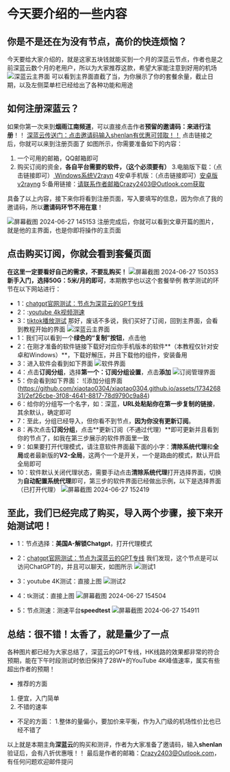 # 今天要介绍的一些内容
## 你是不是还在为没有节点，高价的快连烦恼？
今天要给大家介绍的，就是这家五块钱就能买到一个月的深蓝云节点，作者也是之前深蓝云数个月的老用户，所以为大家推荐这款，希望大家能注意到好用的机场
![深蓝云主界面](https://github.com/xiaotao0304/xiaotao0304.github.io/assets/173426831/9be4dd83-dabf-461f-a43a-b9f85baad887)
可以看到主界面直截了当，为你展示了你的套餐余量，截止日期，以及左侧菜单栏已经给出了各种功能和用途
## 如何注册深蓝云？
如果你第一次来到**烟雨江南频道**，可以直接点击作者**预留的邀请码：**来进行**注册**！！
[深蓝云传送门：点击邀请码输入shenlan有优惠可领取！！](https://www.shenlan.lol/#/register?code=nRTPHmco)
点击链接之后，你就可以来到注册页面了
如图所示，你需要准备如下的内容：

1. 一个可用的邮箱，QQ邮箱即可
2. 购买订阅的资金，**各自平台需要的软件，（这个必须要有）**
3.电脑版下载：（点击链接即可）[ Windows系统V2rayn](https://github.com/2dust/v2rayN/releases/download/6.45/v2rayN.zip)
4安卓手机版：（点击链接即可）[安卓版v2rayng](https://github.com/2dust/v2rayNG/releases/download/1.8.25/v2rayNG_1.8.25_x86.apk)
5:备用链接：请联系作者邮箱Crazy2403@Outlook.com获取

具备了以上内容，接下来你将看到注册页面，写入要填写的信息，因为你点了我的邀请码，所以**邀请码环节不用在意**！

![屏幕截图 2024-06-27 145153](https://github.com/xiaotao0304/xiaotao0304.github.io/assets/173426831/b29f17bc-1e5a-48c7-91c6-f312169f3172)
注册完成后，你就可以看到文章开篇的图片，就是他的主界面，也是你即将操作的主页面
## 点击购买订阅，你就会看到套餐页面
**在这里一定要看好自己的需求，不要乱购买！**
![屏幕截图 2024-06-27 150353](https://github.com/xiaotao0304/xiaotao0304.github.io/assets/173426831/d372071e-6775-41eb-b5a8-f27279a68f31)
**新手入门，选择50G：5米/月的即可**，本期教学也以这个套餐举例
教学测试的环节在以下网站进行：
- 1：[chatgpt官网测试：节点为深蓝云的GPT专线](chat.openai.com)
- 2：:[youtube 4k视频测速](https://www.youtube.com/watch?v=KLuTLF3x9sA&t=21405s)
- 3：[tiktok播放测试](https://www.tiktok.com/zh-Hans)
那好，废话不多说，我们买好了订阅，回到主界面，会看到教程开始的界面
![深蓝云主界面](https://github.com/xiaotao0304/xiaotao0304.github.io/assets/173426831/9be4dd83-dabf-461f-a43a-b9f85baad887)
- 1：我们可以看到一个**绿色的“复制”按钮**，点击他
- 2：在刚才准备的软件链接下载好对应你手机版本的软件**（本教程仅针对安卓和Windows）**，下载好解压，并且下载他的组件，安装备用
- 3：进入软件会看到如下界面
![软件界面](https://github.com/xiaotao0304/xiaotao0304.github.io/assets/173426831/cf48a433-48ae-4202-8592-4559b0d2d7cb)
- 4：点击**订阅分组**，选择**第一个：订阅分组设置**，点击**添加**
![订阅管理界面](https://github.com/xiaotao0304/xiaotao0304.github.io/assets/173426831/379bb72e-e32d-4e58-afd9-05a51d90ec3d)
- 5：你会看到如下界面：
![添加分组界面(https://github.com/xiaotao0304/xiaotao0304.github.io/assets/173426831/2ef26cbe-3f08-4641-8817-78d9790c9a84)
- 6：给你的分组写一个名字，如：深蓝，**URL处粘贴你在第一步复制的链接**，其余默认，确定即可
- 7：至此，分组已经导入，但你看不到节点，**因为你没有更新订阅**。
- 8：再次点击**订阅分组**，点击**更新订阅（不通过代理）**即可更新并且看到你的节点了，如我在第三步展示的软件界面里一致
- 9：如果要打开代理模式，请注意软件界面最下面的小字：**清除系统代理**和**全局**或者最新版的**V2-全局**，这两个一个是开关，一个是路由的模式，默认开启全局即可
- 10：软件默认关闭代理状态，需要手动点击**清除系统代理**打开选择界面，切换为**自动配置系统代理**即可，第三步的软件界面已经做出示例，以下是选择界面（已打开代理）
![屏幕截图 2024-06-27 152419](https://github.com/xiaotao0304/xiaotao0304.github.io/assets/173426831/3d886eb8-bc30-47e1-a2d8-8a176553b53a)

## 至此，我们已经完成了购买，导入两个步骤，接下来开始测试吧！
- 1：节点选择：**美国A-解锁Chatgpt**，打开代理模式
- 2：[chatgpt官网测试：节点为深蓝云的GPT专线](chat.openai.com)
我们发现，这个节点是可以访问ChatGPT的，并且可以聊天，如图所示
![测试1](https://github.com/xiaotao0304/xiaotao0304.github.io/assets/173426831/0fb993e8-f3d8-45c5-9763-8371aa09e981)
- 3：youtube 4K测试：直接上图
![测试2](https://github.com/xiaotao0304/xiaotao0304.github.io/assets/173426831/2289b3e1-c8fb-4b1b-9c5b-81953b1d33ae)
- 4：tk测试：直接上图
![屏幕截图 2024-06-27 154504](https://github.com/xiaotao0304/xiaotao0304.github.io/assets/173426831/cbe889ec-65d7-45c6-b5c6-abfaafd6bddb)

- 5：节点测速：测速平台**speedtest**
![屏幕截图 2024-06-27 154911](https://github.com/xiaotao0304/xiaotao0304.github.io/assets/173426831/7fbeeaaa-1bd4-4ff7-907f-8ac0ae2327e8)

## 总结：很不错！太香了，就是量少了一点
各种图片都已经为大家总结了，深蓝云的GPT专线，HK线路的效果都非常的符合预期，能在下午时段测试时依旧保持了28W+的YouTube 4K峰值速率，属实有些超出作者的预期！
- 推荐的方面

1. 便宜，入门简单
2. 不错的速率
- 不足的方面：
1.整体的量偏小，要加价来平衡，作为入门级的机场性价比也已经不错了

以上就是本期主角**深蓝云**的购买和测评，作者为大家准备了邀请码，输入**shenlan**验证后，会有八折优惠哦！！
最后是作者的邮箱：Crazy2403@Outlook.com，有任何问题欢迎邮件提问   
